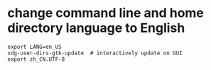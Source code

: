 # change command line and home directory language to English
```shell
export LANG=en_US
xdg-user-dirs-gtk-update  # interactively update on GUI
export zh_CN.UTF-8
```
